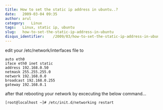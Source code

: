 ```yaml
---
title: How to set the static ip address in ubuntu..?
date:   2009-03-04 09:35
author: arul
category:   Linux
tags:   Linux, static ip, ubuntu
slug:   how-to-set-the-static-ip-address-in-ubuntu
disqus_identifier:    /2009/03/how-to-set-the-static-ip-address-in-ubuntu.html
---
```


edit your /etc/network/interfaces file to

``` text
auto eth0
iface eth0 inet static
address 192.168.0.50
netmask 255.255.255.0
network 192.168.0.0
broadcast 192.168.0.255
gateway 192.168.0.1
```

after that rebooting your network by excecuting the below command...

``` bash
[root@localhost ~]# /etc/init.d/networking restart
```
